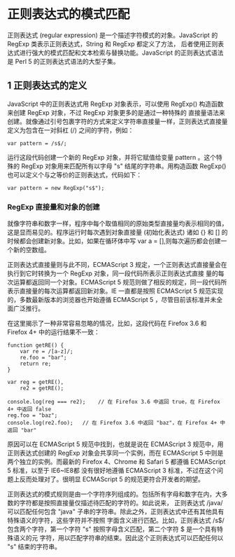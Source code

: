 # 正则表达式的模式匹配

正则表达式 (regular expression) 是一个描述字符模式的对象。JavaScript 的 RegExp 类表示正则表达式，String 和 RegExp 都定义了方法，
后者使用正则表达式进行强大的模式匹配和文本检索与替换功能。JavaScript 的正则表达式语法是 Perl 5 的正则表达式语法的大型子集。

## 1 正则表达式的定义

JavaScript 中的正则表达式用 RegExp 对象表示，可以使用 RegExp() 构造函数来创建 RegExp 对象，不过 RegExp 对象更多的是通过一种特殊的
直接量语法来创建。就像通过引号包裹字符的方式来定义字符串直接量一样，正则表达式直接量定义为包含在一对斜杠 (/) 之间的字符，例如：

    var pattern = /s$/;

运行这段代码创建一个新的 RegExp 对象，并将它赋值给变量 pattern 。这个特殊的 RegExp 对象用来匹配所有以字母 "s" 结尾的字符串。用构造函数
RegExp() 也可以定义个与之等价的正则表达式，代码如下：

    var pattern = new RegExp("s$");

### RegExp 直接量和对象的创建

就像字符串和数字一样，程序中每个取值相同的原始类型直接量均表示相同的值，这是显而易见的。程序运行时每次遇到对象直接量 (初始化表达式) 诸如
{} 和 [] 的时候都会创建新对象。比如，如果在循环体中写 var a = [],则每次遍历都会创建一个新的空数组。

正则表达式直接量则与此不同，ECMAScript 3 规定，一个正则表达式直接量会在执行到它时转换为一个 RegExp 对象，同一段代码所表示正则表达式直接
量的每次运算都返回同一个对象。ECMAScript 5 规范则做了相反的规定，同一段代码所表示直接量的每次运算都返回新对象。IE 一直都是按照
ECMAScript 5 规范实现的，多数最新版本的浏览器也开始遵循 ECMAScript 5 ，尽管目前该标准并未全面广泛推行。

在这里揭示了一种非常容易忽略的情况，比如，这段代码在 Firefox 3.6 和 Firefox 4+ 中的运行结果不一致：

    function getRE() {
        var re = /[a-z]/;
        re.foo = "bar";
        return re;
    }

    var reg = getRE(),
        re2 = getRE();

    console.log(reg === re2);    // 在 Firefox 3.6 中返回 true，在 Firefox 4+ 中返回 false
    reg.foo = "baz";
    console.log(re2.foo);   // 在 Firefox 3.6 中返回 "baz"，在 Firefox 4+ 中返回 "bar"

原因可以在 ECMAScript 5 规范中找到，也就是说在 ECMAScript 3 规范中，用正则表达式创建的 RegExp 对象会共享同一个实例，而在
ECMAScript 5 中则是两个独立的实例。而最新的 Firefox 4、Chrome 和 Safari 5 都遵循 ECMAScript 5 标准，以至于 IE6~IE8都
没有很好地遵循 ECMAScript 3 标准，不过在这个问题上反而处理对了。很明显 ECMAScript 5 的规范更符合开发者的期望。


正则表达式的模式规则是由一个字符序列组成的。包括所有字母和数字在内，大多数的字符都是按照直接量仅描述待匹配的字符的。如此说来，
正则表达式 /java/ 可以匹配任何包含 "java" 子串的字符串。除此之外，正则表达式中还有其他具有特殊语义的字符，这些字符并不按照
字面含义进行匹配。比如，正则表达式 /s$/ 包含两个字符，第一个字符 "s" 按照字母含义匹配，第二个字符 $ 是一个具有特殊语义的元
字符，用以匹配字符串的结束。因此这个正则表达式可以匹配任何以 "s" 结束的字符串。  
